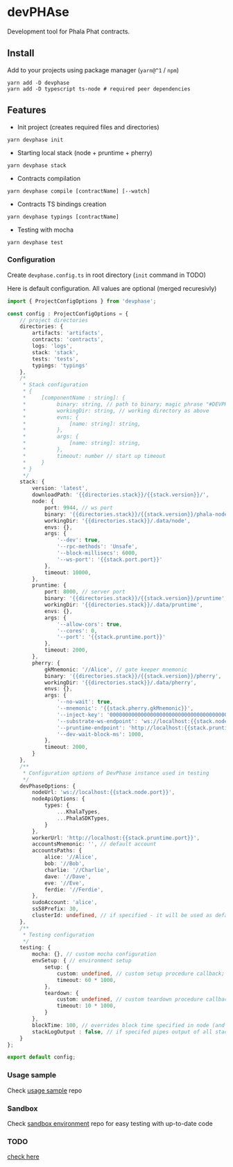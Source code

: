 # devPHAse
Development tool for Phala Phat contracts.

<!--
![](https://img.shields.io/badge/Coverage-97%25-83A603.svg?prefix=$coverage$)
-->

## Install

Add to your projects using package manager (`yarn@^1` / `npm`)

```shell
yarn add -D devphase
yarn add -D typescript ts-node # required peer dependencies
```

## Features

- Init project (creates required files and directories)
```shell
yarn devphase init
```

- Starting local stack (node + pruntime + pherry)
```shell
yarn devphase stack
```

- Contracts compilation
```shell
yarn devphase compile [contractName] [--watch]
```

- Contracts TS bindings creation
```shell
yarn devphase typings [contractName]
```

- Testing with mocha
```shell
yarn devphase test
```

### Configuration
Create `devphase.config.ts` in root directory (`init` command in TODO)

Here is default configuration. All values are optional (merged recuresivly)
```ts
import { ProjectConfigOptions } from 'devphase';

const config : ProjectConfigOptions = {
    // project directories
    directories: {
        artifacts: 'artifacts',
        contracts: 'contracts',
        logs: 'logs',
        stack: 'stack',
        tests: 'tests',
        typings: 'typings'
    },
    /*
     * Stack configuration
     * {
     *     [componentName : string]: {
     *          binary: string, // path to binary; magic phrase "#DEVPHASE#" is replaced with package root dir
     *          workingDir: string, // working directory as above
     *          evns: {
     *              [name: string]: string,
     *          },
     *          args: {
     *              [name: string]: string,
     *          },
     *          timeout: number // start up timeout
     *     }
     * }
     */
    stack: {
        version: 'latest',
        downloadPath: '{{directories.stack}}/{{stack.version}}/',
        node: {
            port: 9944, // ws port
            binary: '{{directories.stack}}/{{stack.version}}/phala-node',
            workingDir: '{{directories.stack}}/.data/node',
            envs: {},
            args: {
                '--dev': true,
                '--rpc-methods': 'Unsafe',
                '--block-millisecs': 6000,
                '--ws-port': '{{stack.port.port}}'
            },
            timeout: 10000,
        },
        pruntime: {
            port: 8000, // server port
            binary: '{{directories.stack}}/{{stack.version}}/pruntime',
            workingDir: '{{directories.stack}}/.data/pruntime',
            envs: {},
            args: {
                '--allow-cors': true,
                '--cores': 0,
                '--port': '{{stack.pruntime.port}}'
            },
            timeout: 2000,
        },
        pherry: {
            gkMnemonic: '//Alice', // gate keeper mnemonic
            binary: '{{directories.stack}}/{{stack.version}}/pherry',
            workingDir: '{{directories.stack}}/.data/pherry',
            envs: {},
            args: {
                '--no-wait': true,
                '--mnemonic': '{{stack.pherry.gkMnemonic}}',
                '--inject-key': '0000000000000000000000000000000000000000000000000000000000000001',
                '--substrate-ws-endpoint': 'ws://localhost:{{stack.node.port}}',
                '--pruntime-endpoint': 'http://localhost:{{stack.pruntime.port}}',
                '--dev-wait-block-ms': 1000,
            },
            timeout: 2000,
        }
    },
    /**
     * Configuration options of DevPhase instance used in testing
     */
    devPhaseOptions: {
        nodeUrl: 'ws://localhost:{{stack.node.port}}',
        nodeApiOptions: {
            types: {
                ...KhalaTypes,
                ...PhalaSDKTypes,
            }
        },
        workerUrl: 'http://localhost:{{stack.pruntime.port}}',
        accountsMnemonic: '', // default account
        accountsPaths: {
            alice: '//Alice',
            bob: '//Bob',
            charlie: '//Charlie',
            dave: '//Dave',
            eve: '//Eve',
            ferdie: '//Ferdie',
        },
        sudoAccount: 'alice',
        ss58Prefix: 30,
        clusterId: undefined, // if specified - it will be used as default cluster for deployments
    },
    /**
     * Testing configuration
     */
    testing: {
        mocha: {}, // custom mocha configuration
        envSetup: { // environment setup
            setup: {
                custom: undefined, // custom setup procedure callback; (devPhase) => Promise<void>
                timeout: 60 * 1000,
            },
            teardown: {
                custom: undefined, // custom teardown procedure callback ; (devPhase) => Promise<void>
                timeout: 10 * 1000,
            }
        },
        blockTime: 100, // overrides block time specified in node (and pherry) component
        stackLogOutput : false, // if specifed pipes output of all stack component to file (by default it is ignored)
    }
};

export default config;
```

### Usage sample
Check [usage sample](https://github.com/l00k/devphase-usage-sample) repo

### Sandbox
Check [sandbox environment](https://github.com/l00k/devphase-sandbox) repo for easy testing with up-to-date code

### TODO
[check here](./TODO.md)
